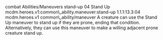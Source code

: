 <ability>
  <metadata>
    <class>combat</class>
    <file_dpath>Abilities/Maneuvers</file_dpath>
    <item_id>stand-up</item_id>
    <item_index>04</item_index>
    <item_name>Stand Up</item_name>
    <scc>mcdm.heroes.v1:common\_ability.maneuver:stand-up</scc>
    <scdc>1.1.1:13.3:04</scdc>
    <source>mcdm.heroes.v1</source>
    <type>common\_ability/maneuver</type>
  </metadata>
  <effects>
    <effect type="mundane">A creature can use the Stand Up maneuver to stand up if they are prone, ending that condition. Alternatively, they can use this maneuver to make a willing adjacent prone creature stand up.</effect>
  </effects>
</ability>
